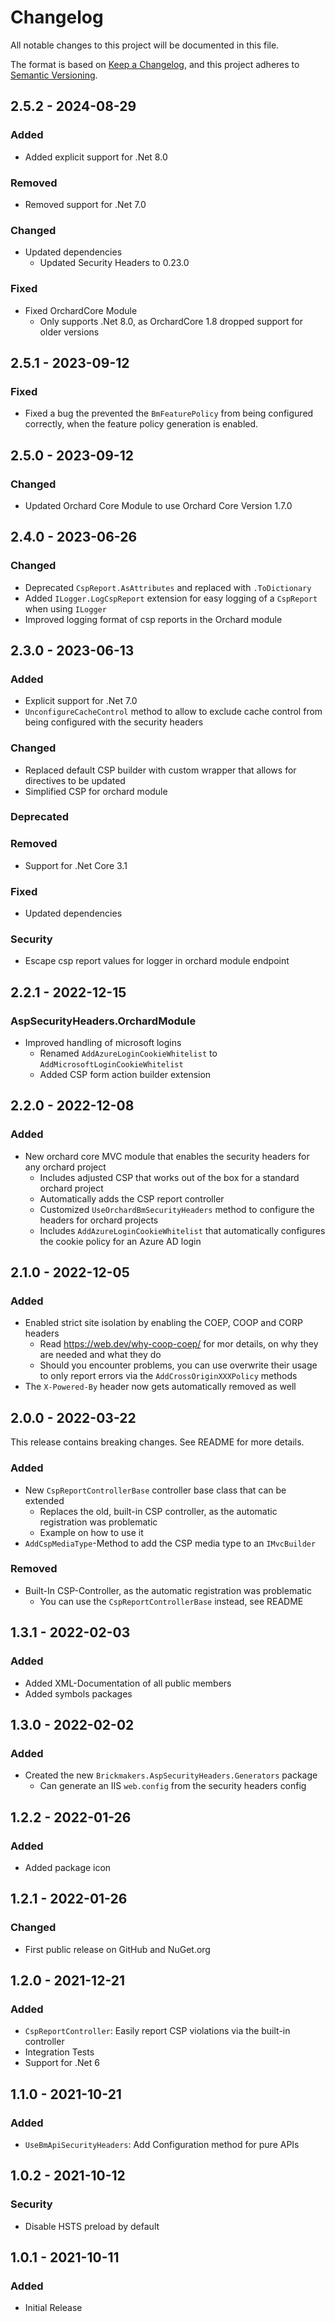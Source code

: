 # Changelog

All notable changes to this project will be documented in this file.

The format is based on [Keep a Changelog](https://keepachangelog.com/en/1.0.0/), and this project adheres
to [Semantic Versioning](https://semver.org/spec/v2.0.0.html).

## 2.5.2 - 2024-08-29

### Added

- Added explicit support for .Net 8.0

### Removed

- Removed support for .Net 7.0

### Changed

- Updated dependencies
    - Updated Security Headers to 0.23.0

### Fixed

- Fixed OrchardCore Module
    - Only supports .Net 8.0, as OrchardCore 1.8 dropped support for older versions

## 2.5.1 - 2023-09-12

### Fixed

- Fixed a bug the prevented the `BmFeaturePolicy` from being configured correctly, when the feature policy generation
  is enabled.

## 2.5.0 - 2023-09-12

### Changed

- Updated Orchard Core Module to use Orchard Core Version 1.7.0

## 2.4.0 - 2023-06-26

### Changed

- Deprecated `CspReport.AsAttributes` and replaced with `.ToDictionary`
- Added `ILogger.LogCspReport` extension for easy logging of a `CspReport` when using `ILogger`
- Improved logging format of csp reports in the Orchard module

## 2.3.0 - 2023-06-13

### Added

- Explicit support for .Net 7.0
- `UnconfigureCacheControl` method to allow to exclude cache control from being configured with the security headers

### Changed

- Replaced default CSP builder with custom wrapper that allows for directives to be updated
- Simplified CSP for orchard module

### Deprecated

### Removed

- Support for .Net Core 3.1

### Fixed

- Updated dependencies

### Security

- Escape csp report values for logger in orchard module endpoint

## 2.2.1 - 2022-12-15

### AspSecurityHeaders.OrchardModule

- Improved handling of microsoft logins
    - Renamed `AddAzureLoginCookieWhitelist` to `AddMicrosoftLoginCookieWhitelist`
    - Added CSP form action builder extension

## 2.2.0 - 2022-12-08

### Added

- New orchard core MVC module that enables the security headers for any orchard project
    - Includes adjusted CSP that works out of the box for a standard orchard project
    - Automatically adds the CSP report controller
    - Customized `UseOrchardBmSecurityHeaders` method to configure the headers for orchard projects
    - Includes `AddAzureLoginCookieWhitelist` that automatically configures the cookie policy for an Azure AD login

## 2.1.0 - 2022-12-05

### Added

- Enabled strict site isolation by enabling the COEP, COOP and CORP headers
    - Read https://web.dev/why-coop-coep/ for mor details, on why they are needed and what they do
    - Should you encounter problems, you can use overwrite their usage to only report errors via
      the `AddCrossOriginXXXPolicy` methods
- The `X-Powered-By` header now gets automatically removed as well

## 2.0.0 - 2022-03-22

This release contains breaking changes. See README for more details.

### Added

- New `CspReportControllerBase` controller base class that can be extended
    - Replaces the old, built-in CSP controller, as the automatic registration was problematic
    - Example on how to use it
- `AddCspMediaType`-Method to add the CSP media type to an `IMvcBuilder`

### Removed

- Built-In CSP-Controller, as the automatic registration was problematic
    - You can use the `CspReportControllerBase` instead, see README

## 1.3.1 - 2022-02-03

### Added

- Added XML-Documentation of all public members
- Added symbols packages

## 1.3.0 - 2022-02-02

### Added

- Created the new `Brickmakers.AspSecurityHeaders.Generators` package
    - Can generate an IIS `web.config` from the security headers config

## 1.2.2 - 2022-01-26

### Added

- Added package icon

## 1.2.1 - 2022-01-26

### Changed

- First public release on GitHub and NuGet.org

## 1.2.0 - 2021-12-21

### Added

- `CspReportController`: Easily report CSP violations via the built-in controller
- Integration Tests
- Support for .Net 6

## 1.1.0 - 2021-10-21

### Added

- `UseBmApiSecurityHeaders`: Add Configuration method for pure APIs

## 1.0.2 - 2021-10-12

### Security

- Disable HSTS preload by default

## 1.0.1 - 2021-10-11

### Added

- Initial Release
